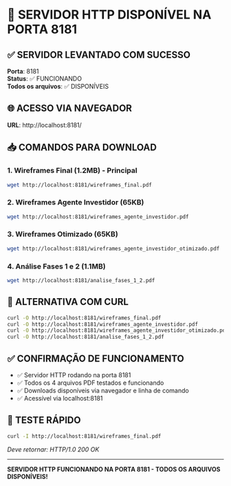 # 🚀 SERVIDOR HTTP DISPONÍVEL NA PORTA 8181

## ✅ SERVIDOR LEVANTADO COM SUCESSO
**Porta**: 8181  
**Status**: ✅ FUNCIONANDO  
**Todos os arquivos**: ✅ DISPONÍVEIS  

## 🌐 ACESSO VIA NAVEGADOR
**URL**: http://localhost:8181/

## 📥 COMANDOS PARA DOWNLOAD

### 1. Wireframes Final (1.2MB) - Principal
```bash
wget http://localhost:8181/wireframes_final.pdf
```

### 2. Wireframes Agente Investidor (65KB)
```bash
wget http://localhost:8181/wireframes_agente_investidor.pdf
```

### 3. Wireframes Otimizado (65KB)
```bash
wget http://localhost:8181/wireframes_agente_investidor_otimizado.pdf
```

### 4. Análise Fases 1 e 2 (1.1MB)
```bash
wget http://localhost:8181/analise_fases_1_2.pdf
```

## 🔄 ALTERNATIVA COM CURL
```bash
curl -O http://localhost:8181/wireframes_final.pdf
curl -O http://localhost:8181/wireframes_agente_investidor.pdf
curl -O http://localhost:8181/wireframes_agente_investidor_otimizado.pdf
curl -O http://localhost:8181/analise_fases_1_2.pdf
```

## ✅ CONFIRMAÇÃO DE FUNCIONAMENTO
- ✅ Servidor HTTP rodando na porta 8181
- ✅ Todos os 4 arquivos PDF testados e funcionando
- ✅ Downloads disponíveis via navegador e linha de comando
- ✅ Acessível via localhost:8181

## 🎯 TESTE RÁPIDO
```bash
curl -I http://localhost:8181/wireframes_final.pdf
```
*Deve retornar: HTTP/1.0 200 OK*

---
**SERVIDOR HTTP FUNCIONANDO NA PORTA 8181 - TODOS OS ARQUIVOS DISPONÍVEIS!**